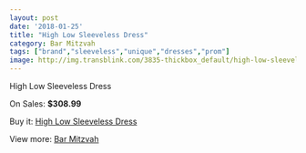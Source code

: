 ```yaml
---
layout: post
date: '2018-01-25'
title: "High Low Sleeveless Dress"
category: Bar Mitzvah
tags: ["brand","sleeveless","unique","dresses","prom"]
image: http://img.transblink.com/3835-thickbox_default/high-low-sleeveless-dress.jpg
---
```

High Low Sleeveless Dress

On Sales: **$308.99**
<a href="https://www.transblink.com/en/bar-mitzvah/1221-high-low-sleeveless-dress.html"><amp-img layout="responsive" width="600" height="600" src="//img.transblink.com/3835-thickbox_default/high-low-sleeveless-dress.jpg" alt="High Low Sleeveless Dress 0" /></a>
<a href="https://www.transblink.com/en/bar-mitzvah/1221-high-low-sleeveless-dress.html"><amp-img layout="responsive" width="600" height="600" src="//img.transblink.com/3839-thickbox_default/high-low-sleeveless-dress.jpg" alt="High Low Sleeveless Dress 1" /></a>
<a href="https://www.transblink.com/en/bar-mitzvah/1221-high-low-sleeveless-dress.html"><amp-img layout="responsive" width="600" height="600" src="//img.transblink.com/3838-thickbox_default/high-low-sleeveless-dress.jpg" alt="High Low Sleeveless Dress 2" /></a>
<a href="https://www.transblink.com/en/bar-mitzvah/1221-high-low-sleeveless-dress.html"><amp-img layout="responsive" width="600" height="600" src="//img.transblink.com/3837-thickbox_default/high-low-sleeveless-dress.jpg" alt="High Low Sleeveless Dress 3" /></a>
<a href="https://www.transblink.com/en/bar-mitzvah/1221-high-low-sleeveless-dress.html"><amp-img layout="responsive" width="600" height="600" src="//img.transblink.com/3836-thickbox_default/high-low-sleeveless-dress.jpg" alt="High Low Sleeveless Dress 4" /></a>

Buy it: [High Low Sleeveless Dress](https://www.transblink.com/en/bar-mitzvah/1221-high-low-sleeveless-dress.html "High Low Sleeveless Dress")

View more: [Bar Mitzvah](https://www.transblink.com/en/2-bar-mitzvah "Bar Mitzvah")